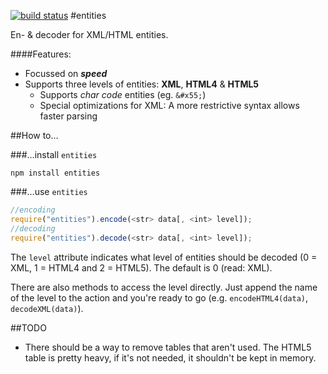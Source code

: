 [![build status](https://secure.travis-ci.org/fb55/node-entities.png)](http://travis-ci.org/fb55/node-entities)
#entities

En- & decoder for XML/HTML entities.

####Features:
* Focussed on ___speed___
* Supports three levels of entities: __XML__, __HTML4__ & __HTML5__
    * Supports _char code_ entities (eg. `&#x55;`)
    * Special optimizations for XML: A more restrictive syntax allows faster parsing

##How to…

###…install `entities`

    npm install entities

###…use `entities`

```javascript
//encoding
require("entities").encode(<str> data[, <int> level]);
//decoding
require("entities").decode(<str> data[, <int> level]);
```

The `level` attribute indicates what level of entities should be decoded (0 = XML, 1 = HTML4 and 2 = HTML5). The default is 0 (read: XML).

There are also methods to access the level directly. Just append the name of the level to the action and you're ready to go (e.g. `encodeHTML4(data)`, `decodeXML(data)`).

##TODO
* There should be a way to remove tables that aren't used. The HTML5 table is pretty heavy, if it's not needed, it shouldn't be kept in memory.